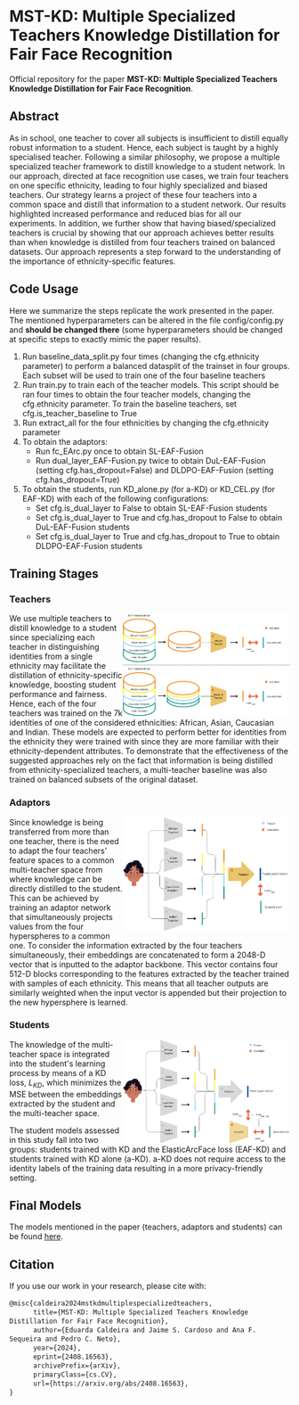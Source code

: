 # MST-KD: Multiple Specialized Teachers Knowledge Distillation for Fair Face Recognition
Official repository for the paper **MST-KD: Multiple Specialized Teachers Knowledge Distillation for Fair Face Recognition**.

## Abstract
As in school, one teacher to cover all subjects is insufficient to distill equally robust information to a student. Hence, each subject is taught by a highly specialised teacher. Following a similar philosophy, we propose a multiple specialized teacher framework to distill knowledge to a student network. In our approach, directed at face recognition use cases, we train four teachers on one specific ethnicity, leading to four highly specialized and biased teachers. Our strategy learns a project of these four teachers into a common space and distill that information to a student network. Our results highlighted increased performance and reduced bias for all our experiments. In addition, we further show that having biased/specialized teachers is crucial by showing that our approach achieves better results than when knowledge is distilled from four teachers trained on balanced datasets. Our approach represents a step forward to the understanding of the importance of ethnicity-specific features.

## Code Usage
Here we summarize the steps replicate the work presented in the paper. The mentioned hyperparameters can be altered in the file config/config.py and **should be changed there** (some hyperparameters should be changed at specific steps to exactly mimic the paper results).

1. Run baseline_data_split.py four times (changing the cfg.ethnicity parameter) to perform a balanced datasplit of the trainset in four groups. Each subset will be used to train one of the four baseline teachers
2. Run train.py to train each of the teacher models. This script should be ran four times to obtain the four teacher models, changing the cfg.ethnicity parameter. To train the baseline teachers, set cfg.is_teacher_baseline to True
3. Run extract_all for the four ethnicities by changing the cfg.ethnicity parameter
4. To obtain the adaptors:
    - Run fc_EArc.py once to obtain SL-EAF-Fusion
    - Run dual_layer_EAF-Fusion.py twice to obtain DuL-EAF-Fusion (setting cfg.has_dropout=False) and DLDPO-EAF-Fusion (setting cfg.has_dropout=True)
5. To obtain the students, run KD_alone.py (for a-KD) or KD_CEL.py (for EAF-KD) with each of the following configurations:
    - Set cfg.is_dual_layer to False to obtain SL-EAF-Fusion students
    - Set cfg.is_dual_layer to True and cfg.has_dropout to False to obtain DuL-EAF-Fusion students
    - Set cfg.is_dual_layer to True and cfg.has_dropout to True to obtain DLDPO-EAF-Fusion students

## Training Stages

### Teachers
<img src="figures/teacher_optimization.png" width="300" align="right"> 

We use multiple teachers to distill knowledge to a student since specializing each teacher in distinguishing identities from a single ethnicity may facilitate the distillation of ethnicity-specific knowledge, boosting student performance and fairness. Hence, each of the four teachers was trained on the 7k identities of one of the considered ethnicities: African, Asian, Caucasian and Indian. These models are expected to perform better for identities from the ethnicity they were trained with since they are more familiar with their ethnicity-dependent attributes. To demonstrate that the effectiveness of the suggested approaches rely on the fact that information is being distilled from ethnicity-specialized teachers, a multi-teacher baseline was also trained on balanced subsets of the original dataset.

### Adaptors
<img src="figures/adaptor_optimization.png" width="300" align="right">

Since knowledge is being transferred from more than one teacher, there is the need to adapt the four teachers' feature spaces to a common multi-teacher space from where knowledge can be directly distilled to the student. This can be achieved by training an adaptor network that simultaneously projects values from the four hyperspheres to a common one. To consider the information extracted by the four teachers simultaneously, their embeddings are concatenated to form a 2048-D vector that is inputted to the adaptor backbone. This vector contains four 512-D blocks corresponding to the features extracted by the teacher trained with samples of each ethnicity. This means that all teacher outputs are similarly weighted when the input vector is appended but their projection to the new hypersphere is learned.

### Students
<img src="figures/student_optimization.png" width="300" align="right"> 

The knowledge of the multi-teacher space is integrated into the student's learning process by means of a KD loss, $L_{KD}$, which minimizes the MSE between the embeddings extracted by the student and the multi-teacher space. 

The student models assessed in this study fall into two groups: students trained with KD and the ElasticArcFace loss (EAF-KD) and students trained with KD alone (a-KD). a-KD does not require access to the identity labels of the training data resulting in a more privacy-friendly setting.

## Final Models
The models mentioned in the paper (teachers, adaptors and students) can be found [here](https://drive.google.com/file/d/1nqw7OuPGTW9hgWNE2q-GCCK904VtKkZh/view?usp=sharing).

## Citation
If you use our work in your research, please cite with:

```
@misc{caldeira2024mstkdmultiplespecializedteachers,
      title={MST-KD: Multiple Specialized Teachers Knowledge Distillation for Fair Face Recognition}, 
      author={Eduarda Caldeira and Jaime S. Cardoso and Ana F. Sequeira and Pedro C. Neto},
      year={2024},
      eprint={2408.16563},
      archivePrefix={arXiv},
      primaryClass={cs.CV},
      url={https://arxiv.org/abs/2408.16563}, 
}
```
